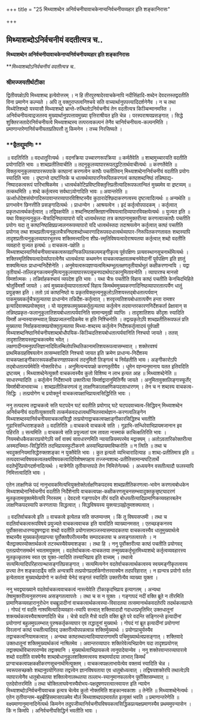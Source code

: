 +++
title = "25 मिथ्याशब्देन अनिर्वचनीयावाचकेनाप्यनिर्वचनीयव्यहार इति शङ्कानिरासः"

+++


## मिथ्याशब्दोऽनिर्वचनीयं वदतीत्यत्र च..

**मिथ्याशब्देन अनिर्वचनीयावाचकेनाप्यनिर्वचनीयव्यहार इति शङ्कानिरासः**

***मिथ्याशब्दोऽनिर्वचनीयं वदतीत्यत्र च..*

### **श्रीमज्जयतीर्थटीका**

द्वितीयपक्षेऽपि मिथ्याशब्द इत्येवोत्तरम् । न हि तीरपुरुषादेरवाचकेनापि नदीसिंहादि-शब्देन देवदत्तस्तद्वदतीति विना प्रमाणेन कल्प्यते । अपि तु वक्तुराप्तत्वनिश्चये सति वाच्यार्थानुपपत्त्यादिदर्शनेनैव । न च तथा मिथ्येतिशब्दो यस्यासौ मिथ्याशब्दो भ्रान्ते-रुत्थितोऽनिर्वचनीयं तेन वदतीत्यत्र किञ्चिन्मानमस्ति । अनिर्वचनीयत्वाद्रजतस्य मुख्यार्थानुपपत्तावमुख्या वृत्तिराश्रीयत इति चेन्न । परस्पराश्रयप्रसङ्गात् । सिद्धे शुक्तिरजतादेरनिर्वचनीयत्वे मिथ्याशब्दस्य तत्परत्वकल्पनं तेनैव चानिर्वचनीयत्व-कल्पनमिति । प्रमाणान्तरेणानिर्वचनीयताप्रतिपत्तौ तु किमनेन । तच्च निरसिष्यते ।

### **द्वैतद्युमणिः **

॥ वदतिरिति ॥ वदधातुरित्यर्थः । वदनक्रिया उच्चारणरूपक्रिया ॥ कर्मतैवेति ॥ शाब्दमुच्चारयति वदतीति प्रयोगादिति भावः ॥ शाब्दप्रतीतिवाचीति ॥ तदनुकूलव्यापाररूपतद्धटितार्थवाचीत्यर्थः ॥ करणतैवेति ॥ विक्लृत्यनुकूलव्यापाररूपपाके काष्ठानां करणत्वेन काष्ठैः पचतीतिवन् मिथ्याशब्देनानिर्वचनीयं वदतीति प्रयोगः स्यादिति भावः । दृष्टान्ते दार्ष्टान्तिके च धात्वर्थव्यापारनिरूपितकरणत्वं काष्ठशब्दनिष्ठं तन्निष्पाद्य-निष्पादकत्वरूपं पारिभाषिकमेव । धात्वर्थकोटिप्रविष्टविक्लृत्तिप्रतीत्यादिरूपफलान्वितं मुख्यमेव वा द्रष्टव्यम् ॥ तत्कथमिति ॥ शब्दे कर्तृत्वस्य सर्वथाऽयोगादिति भावः ॥ अवान्तरेति ॥ ऊर्ध्वाधोदेशसंयोगादिरूपावान्तरव्यापारविशिष्टस्यैव कुठारादेश्छिदाकरणत्वस्य दृष्टत्वादित्यर्थः ॥ अन्यथेति ॥ प्रागभावेन छिनत्तीति प्रसङ्गादित्यर्थः । प्राधान्येन । आश्रयत्वेन । इदं कर्तृत्वोपपादकम् । कर्तृत्वात् प्रकृतधात्वर्थकर्तृत्वात् ॥ तद्विवक्षयेति ॥ शब्दनिष्ठशक्तिज्ञानविषयत्वादिव्यापारविवक्षयेत्यर्थः ॥ युज्यत इति ॥ यथा विक्लृत्त्यनुकूल-चैत्रादिनिष्ठव्यापारो यदि धात्वर्थस्तदा तत्र काष्ठानामुक्तरीत्या करणत्वात्काष्ठैः पचतीति प्रयोगः यदा तु काष्ठनिष्ठक्षिप्रप्रज्वलनरूपव्यापारो यदि धात्वर्थस्तदा तदाश्रयत्वेन कर्तृत्वात् काष्ठं पचतीति प्रयोगस् तथा शाब्दप्रतीत्यनुकूलचैत्रनिष्ठशब्दोच्चारणादिरूपवदधात्वर्थव्यापार-निरूपितकरणतावतः शब्दस्यापि तादृशप्रतीत्यनुकूलव्यापारभूतस्य शक्तिमत्त्वादिना शीघ्र-स्मृतिविषयत्वादेराश्रयतया कर्तृत्वात् शब्दो वदतीति व्यवहारो युज्यत इत्यर्थः ॥ वाचकत्व-पक्षेति ॥ मिथ्याशब्दस्यानिर्वचनीयवाचकत्वरूपप्राग्विकल्पितकल्पमङ्गीकृत्य पूर्वपक्षिणः प्रत्यवस्थानसूचनार्थमित्यर्थः । शक्तिस्मृतिविषयत्वादेर्व्यापारत्वेनैव धात्वर्थतया कथमनेन वाचकत्वपक्षावलम्बनमेवेदानीं पूर्वपक्षिण इति ज्ञातुं शक्यमित्यतः प्राधान्यनिर्देशेनेति । अनुमेयत्वरूपज्ञाप्यत्वमित्थम्भूतलक्षणतृतीयार्थभूतं कक्षीकरणान्वयि । यद्वा तृतीयार्थ-तल्लिङ्गकत्वमनुमित्यनुकूलव्यापाररूपसूचनपदार्थघटकानुमितावन्वेति । व्यापारश्च मानसो विमर्शात्मकः । तन्निर्वाहकश्चायं व्यपदेश इति भावः । यथा चैत्रः पचतीति विहाय काष्ठं पचतीति केनचिदभिहिते श्रोतुर्विमर्शो जायते । अयं मुख्यकर्तृव्यापारतात्पर्यं विहाय किमर्थममुख्यकरणादिनिष्ठव्यापारतात्पर्येण धातुं प्रयुङ्क्त इति । ततो ऽयं काष्ठनिष्ठो यः प्रकृतविक्लृत्त्यनुकूलोऽतिशयस्तद्बोधतात्पर्यवान् पाकमुख्यकर्तृचैत्रतुल्यतया प्राधान्येन तन्निर्देश-कर्तृत्वात् । शरवृत्त्यतिशयबोधतात्पर्येण हन्ता रामशर इत्यादिवाक्यप्रयोक्तृवत् । यो यादृशफलमुख्यकर्तृतुल्यतया कर्तृत्वेन तदवान्तरकारणनिर्देशकर्ता प्रेक्षावान् स तन्निष्ठप्रकृत-फलानुकूलातिशयबोधतात्पर्यवानिति सामान्यमुखी व्याप्तिः । तादृशातिशयः कीदृशः स्यादिति विमर्शे अन्यस्यासम्भवात् क्षिप्रप्रज्वलनादिकमेव स इति निश्चिनोति । तद्वत्प्रकृतेऽपि शाब्दप्रतीतिरूपफलं प्रति मुख्यतया निर्वाहकवाक्यप्रयोक्तृतुल्यतया मिथ्या-शब्दस्य कर्तृत्वेन निर्देशकर्तृत्वादयं पूर्वपक्षी मिथ्याशब्दनिष्ठानिर्वचनीयशाब्दबोधौपयिक-किञ्चिदतिशयबोधतात्पर्यवानिति निश्चयो जायते । ततस् तादृशातिशयस्तद्वाचकत्वमेव भवेत् । लक्षणादीनामनुपपत्तिज्ञानादिविलम्बितोपस्थितिकानामतिशयरूपत्वासम्भवात् । शक्तेरवश्यं प्राथमिकग्रहविषयत्वेन तत्सम्भवादिति निश्चयो जायत इति क्रमेण प्राधान्य-निर्देशस्य वाचकपक्षाङ्गीकाररूपकक्षीकरणज्ञापकत्वं तदनुमितौ लिङ्गत्वं च निर्वहतीति भावः। अङ्गीकारोऽपि तद्बोधतात्पर्यमेवेति नोक्तविरोधः । अनुमित्यन्वयपक्षे करणतृतीयैव । धूमेन वह्न्यनुमानाय यतत इतिवदिति द्रष्टव्यम् । मिथ्याशब्देनेत्युक्तौ वाचकत्वस्यैव कुतो विशिष्य न लाभ इत्यत आह ॥ मिथ्याशब्देनेति ॥ साधारण्यादिति ॥ कर्तृत्वेन निर्देशाभावे उक्तरीत्या विमर्शद्वारानुमितिर्नैंव जायते । अनुमितावुक्तलिङ्गास्फूर्तेर् विमर्शबीजाभावाच्च । शाब्दप्रतीतिकरणत्वं तु लाक्षणिकालाक्षणिकपदसाधारणम् । तेन च न शब्दस्य वाचकत्व-सिद्धिः । तत्प्रयोगेण च प्रयोक्तुर्न वाचकत्वपक्षाभिप्रायत्वसिद्धिरिति भावः ।

ननु तत्पदस्य तद्वाचकत्वे सति घटपदेन घटं वदतीति प्रयोगाद् घटे घटपदवाच्यत्व-सिद्धिवन् मिथ्याशब्देन अनिर्वचनीयं वदतीत्युक्तावपि तत्कर्मकवदधात्वर्थान्वितस्वार्थज्ञान-करणत्वलिङ्गेन मिथ्याशब्दस्यानिर्वचनीयवाचकत्वसिद्धौ तत्प्रयोगाद्वाचकत्वपक्षाङ्गीकारसिद्धिश्च भवतीति गूढाभिसन्धिराशङ्कते ॥ वदतिरिति ॥ वाचकत्वे वाचकत्वे सति । गूढाभि-सन्धिरेवाभिप्रायमजानान इव पहिरति ॥ सत्यमिति ॥ वाचकत्वे सति प्रयुज्यतां पाम तावता नास्माकं काचित्क्षतिरिति भावः । नियमबोधकैवकाराप्रयोगेऽपि सर्वं वाक्यं सावधारणमिति न्यायान्नियमपरमेव मद्वाक्यम् । अतोऽवतारिकोक्तरीत्या अस्मदभिमत-सिद्धिरिति तदभिप्रायस्फुटीकरणे अस्याभिप्रायमाविष्करोति ॥ न त्विति ॥ तथा च भवदुक्तनियमासिद्धेरुक्तशङ्का न युक्तैवेति भावः । कुत इत्यतो व्यभिचारादित्याह ॥ शाब्द-प्रतीतिमात्र इति ॥ तत्पदवाच्यविषयकत्वलक्ष्यविषयकत्वादिविशेषमपहाय तज्जन्यशाब्द-प्रतीतिसामान्यघटितार्थे वदतेर्भूरिप्रयोगदर्शनादित्यर्थः । मात्रेणेति तृतीयान्तपाठे तेन निमित्तेनेत्यर्थः । अध्ययनेन वसतीत्यादौ फलस्यापि निमित्तत्वादिति भावः ।

एतेन लाक्षणिकं पदं नानुभावकमित्यभियुक्तोक्तेर्लाक्षणिकपदस्य शाब्दप्रतीतिकरणत्वा-भावेन करणत्वबोधकेन मिथ्याशब्देनानिर्वचनीयं वदतीति निर्देशेनापि वाचकत्वपक्ष-कक्षीकरणसूचनसम्भवादुक्तकुसृष्ट्यादरणं मूलकृतामयुक्तमेवेत्यपि निरस्तम् । देवदत्तो गङ्गापदेन तीरं वदति बोधयतीत्यादिप्रामाणिकव्यवहारबलेन लाक्षणिकपदस्यापि करणतायाः सिद्धत्वात् । सिद्धविषयस्य युक्त्याऽपह्नोतुमशक्यत्वात् ।

॥ वदतिर्वाचकत्वे इति ॥ वाचकत्वे इत्येतन्न सति सप्तम्यन्तम् । किं तु विषयसप्तमी । तथा च वदतिर्वाचकत्वरूपविषये प्रयुज्यते वाचकत्ववाचक इति यावदिति व्याख्यानमसत् । एतच्छङ्कनस्य पूर्वोक्तसाधारण्यदूषणद्वारा शब्दो वदतीति प्रयोगासामञ्जस्यासम्पादकतया वाचकत्वस्यैव धातुमुख्यार्थत्वे शब्दस्यैव मुख्यकर्तृत्वप्राप्त्या पूर्वोक्तवैपरीत्यस्यैव सम्पादकतया च असङ्गतत्वापत्तेः । न चैतद्वाक्यस्योक्तार्थकत्वे तटस्थस्यैवेयमाशङ्का । तथा हि । ननु पूर्वोक्तरीत्या काष्ठं पचतीति प्रयोगवद् एतत्प्रयोगसमर्थनं भवतामयुक्तम् । वदतेर्वाचकत्व-वाचकतया तन्मुख्यकर्तृभूतमिथ्याशब्दे कर्तृत्वव्यवहारस्य मूलकृत्कृतस्य स्वत एव युक्त-त्वादिति तस्याभिप्राय इति वाच्यम् । तथात्वे सत्यमित्यादिपरिहारग्रन्थासङ्गतिप्रसङ्गात् । सत्यमित्यनेन वदतेर्वाचकत्वार्थकत्वस्य स्वयमङ्गीकृतत्वस्य प्रप्त्या तेन शङ्कादार्ढे्य सति अन्यत्रापि तत्प्रयोगप्रदर्शकेणोत्तरवाक्येन तदपरिहारात् । न ह्यन्यत्र प्रयोगो वर्तत इत्येतावता मुख्यार्थप्रयोगो न कर्तव्यो येनेदं सङ्गतं स्यादिति उक्तरीत्यैव व्याख्या युक्ता ।

ननु भवद्व्याख्याने वदतेर्वाचकत्ववाचकत्वं नास्त्येवेति टीकाकृदभिप्राय इत्यागतम् । अन्यथा तेषामुक्तरीत्यनुसरणस्य असङ्गतत्वापत्तेः । तथा च स न युक्तः । गङ्गापदं नदीं वक्ति ब्रूते न तीरमिति प्रामाणिकव्यवहारानुरोधेन वचब्रूञादीनां वाचकत्वार्थकत्वस्या-विवादतया तत्समानार्थकवदतेरपि तदर्थकत्वप्राप्तेः । गोपदं गां वदति नाश्वमित्यादिव्यवहार-स्यापि सत्त्वात् शक्तिवादादौ गदाधरप्रभृतिभिर् उक्तधातूनां शक्त्यर्थकत्वस्यैवाश्रयणादिति चेन्न । चेत्रो वदति मैत्रो वदति वक्ति ब्रूते परे वदन्ति सङ्गिरन्ते इत्यादीनां प्रयोगाणां बहुलमुपलम्भात् पुरुषकर्तृकव्यापार एव तद्धातूनां मुख्यार्थः । गोपदं गां ब्रूत इत्यादीनां प्रयोगाणां विरलानां काष्ठं पचतीत्यादिवद् उक्तरीत्योपपन्नत्वान्न शक्तिर्मुख्यार्थः । प्रयोगप्राचुर्यस्यैव तद्वाचकत्वनियामकत्वात् । अन्यथा काष्ठस्थाल्यादिव्यापाराणामपि पचिमुख्यार्थत्वप्रसङ्गात् । शक्तिवादे उक्तधातूनां शक्तिमुख्यार्थकत्वं नाश्रितमेव । अवान्तरव्यापारः शक्तिरेवेत्यभिप्रायेण यदा तादृशप्रयोगस् तद्वाक्यार्थविचारपराण्येव तद्वाक्यानि । मुख्यार्थत्वाभिप्रायकत्वे त्वनुपादेयान्येव । ननु शक्तेरवान्तरव्यापारत्वे शब्दो वदतीति वाक्येनैव शाब्दबोधानुकूलशक्तिमत्त्वस्य शब्दमर्यादया लाभात् किमर्थं प्राग्वाचकत्वपक्षकक्षीकरणसूचनार्थमित्युक्तम् । वाचकत्वपक्षलाभायेत्येव वक्तव्यं स्यादिति चेन्न । स्वरूपसच्छक्तेः शब्दानुपयोगितया तद्वत्त्वेन ज्ञानविषयताया एव धातुबोध्यत्वात् । तद्विषयशक्तेरपि तथात्वेऽपि व्यापारत्वेनैव धातुबोध्यतया शक्तित्वेनालब्धतया तल्लाभ-स्यानुमानफलत्वेन पूर्वोक्तिसम्भवात् ॥ एतदेवोत्तरमिति ॥ तथा चोक्तिलाघवेनास्यैवोभय-पक्षदूषणपरत्वात्स्वायत्त इति न्यायेन मिथ्याशब्दोऽनिर्वचनीयवाचक इत्यत्र चेत्येव कुतो नोक्तमिति शङ्कानवकाशः ॥ तेनेति ॥ मिथ्याशब्देनेत्यर्थः । एतेन तृतीयान्तम-बहुब्रीहिसमासापन्नमेव मौलं मिथ्याशब्दपदमावर्तत इत्युक्तं भवति ॥ प्रमाणान्तरेणेति ॥ वक्ष्यमाणानुमानादिनेत्यर्थः किमनेन तदुपजीव्यानिर्वचनीयविषयकत्वसिद्धिकप्रत्यक्षप्रमाणस्यैव प्रथममुपन्यासेन । किं न किमपि । अनिर्वचनीयसिद्धिर्न भवतीति भावः ।

